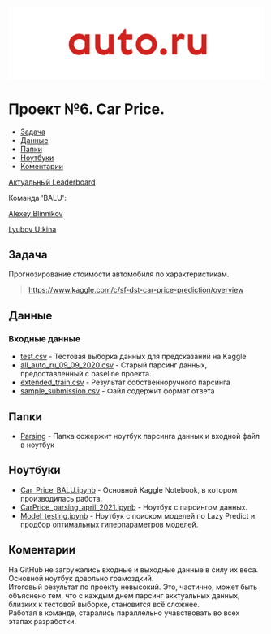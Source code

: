 ![Title PNG "AUTO.RU"](https://github.com/blinnikov-ae/skillfactory_rds/blob/master/module_6/carprice_logo.png)
# Проект №6. Car Price.
* [Задача](#задача)
* [Данные](#данные)
* [Папки](#папки)
* [Ноутбуки](#ноутбуки)
* [Коментарии](#коментарии)


[Актуальный Leaderboard](https://www.kaggle.com/c/sf-dst-car-price-prediction/leaderboard)

Команда 'BALU':  

[Alexey Blinnikov](https://www.kaggle.com/alexeyblinnikov)  

[Lyubov Utkina](https://www.kaggle.com/lemura)


## Задача

Прогнозирование стоимости автомобиля по характеристикам.
> https://www.kaggle.com/c/sf-dst-car-price-prediction/overview

## Данные
### Входные данные
- [test.csv](https://www.kaggle.com/c/sf-dst-car-price-prediction/data?select=test.csv) - Тестовая выборка данных для предсказаний на Kaggle
- [all_auto_ru_09_09_2020.csv](thttps://www.kaggle.com/sokolovaleks/parsing-all-moscow-auto-ru-09-09-2020?select=all_auto_ru_09_09_2020.csv) - Старый парсинг данных, предоставленный с baseline проекта.
- [extended_train.csv](https://www.kaggle.com/alexeyblinnikov/car-price-spring-2021?select=extended_train.csv) - Результат собственноручного парсинга
- [sample_submission.csv](https://www.kaggle.com/c/sf-dst-car-price-prediction/data?select=sample_submission.csv) - Файл содержит формат ответа

## Папки
- [Parsing](Parsing) - Папка сожержит ноутбук парсинга данных и входной файл в ноутбук

## Ноутбуки
- [Car_Price_BALU.ipynb](Car_Price_BALU.ipynb) - Основной Kaggle Notebook, в котором производилась работа.
- [CarPrice_parsing_april_2021.ipynb](Parsing/CarPrice_parsing_april_2021.ipynb) - Ноутбук с парсингом данных.
- [Model_testing.ipynb](Model_testing.ipynb) - Ноутбук с поиском моделей по Lazy Predict и продбор оптимальных гиперпараметров моделей.

## Коментарии
На GitHub не загружались входные и выходные данные в силу их веса. Основной ноутбук довольно грамоздкий.  
Итоговый результат по проекту невысокий. Это, частично, может быть объяснено тем, что с каждым днем парсинг акктуальных данных, близких к тестовой выборке, становится всё сложнее.  
Работая в команде, старались параллельно учавствовать во всех этапах разработки.
